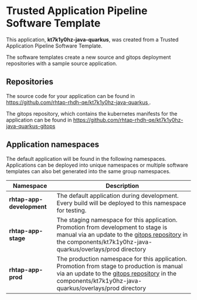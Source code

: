 # Trusted Application Pipeline Software Template

This application, **kt7k1y0hz-java-quarkus**, was created from a Trusted Application Pipeline Software Template.

The software templates create a new source and gitops deployment repositories with a sample source application. 

## Repositories

The source code for your application can be found in [https://github.com/rhtap-rhdh-qe/kt7k1y0hz-java-quarkus ](https://github.com/rhtap-rhdh-qe/kt7k1y0hz-java-quarkus ).
 
The gitops repository, which contains the kubernetes manifests for the application can be found in 
[https://github.com/rhtap-rhdh-qe/kt7k1y0hz-java-quarkus-gitops ](https://github.com/rhtap-rhdh-qe/kt7k1y0hz-java-quarkus-gitops ) 

## Application namespaces 

The default application will be found in the following namespaces. Applications can be deployed into unique namespaces or multiple software templates can also bet generated into the same group namespaces.  

|  Namespace   |  Description   |  
| -------- | -------- |   
| **rhtap-app-development** | The default application during development. Every build will be deployed to this namespace for testing. | 
| **rhtap-app-stage** | The staging namespace for this application. Promotion from development to stage is manual via an update to the [gitops repository](https://github.com/rhtap-rhdh-qe/kt7k1y0hz-java-quarkus-gitops ) in the components/kt7k1y0hz-java-quarkus/overlays/prod directory |  
| **rhtap-app-prod** | The production namespace for this application. Promotion from stage to production is manual via an update to the [gitops repository](https://github.com/rhtap-rhdh-qe/kt7k1y0hz-java-quarkus-gitops ) in the components/kt7k1y0hz-java-quarkus/overlays/prod directory | 